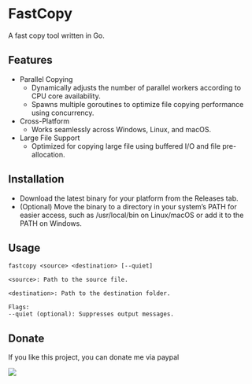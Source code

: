 ﻿# FastCopy
A fast copy tool written in Go.

## Features
- Parallel Copying
  - Dynamically adjusts the number of parallel workers according to CPU core availability.
  - Spawns multiple goroutines to optimize file copying performance using concurrency.
- Cross-Platform
  - Works seamlessly across Windows, Linux, and macOS.
- Large File Support
  - Optimized for copying large file using buffered I/O and file pre-allocation.

## Installation
- Download the latest binary for your platform from the Releases tab.
- (Optional) Move the binary to a directory in your system’s PATH for easier access, such as /usr/local/bin on Linux/macOS or add it to the PATH on Windows.

## Usage
```
fastcopy <source> <destination> [--quiet]
```

```
<source>: Path to the source file.

<destination>: Path to the destination folder.

Flags:
--quiet (optional): Suppresses output messages.
```

## Donate
If you like this project, you can donate me via paypal<br>

<span class="paypal"><a href="https://www.paypal.me/ruskydev"><img src="https://www.paypalobjects.com/webstatic/mktg/Logo/pp-logo-100px.png"/></a></span>
